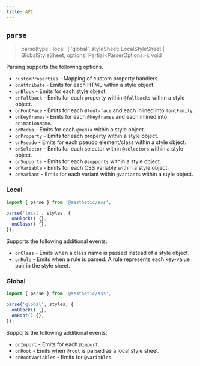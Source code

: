 ```yaml
---
title: API
---
```


## `parse`

> parse(type: 'local' | 'global', styleSheet: LocalStyleSheet | GlobalStyleSheet, options:
> Partial<ParserOptions\>): void

Parsing supports the following options.

- `customProperties` - Mapping of custom property handlers.
- `onAttribute` - Emits for each HTML within a style object.
- `onBlock` - Emits for each style object.
- `onFallback` - Emits for each property within `@fallbacks` within a style object.
- `onFontFace` - Emits for each `@font-face` and each inlined into `fontFamily`.
- `onKeyframes` - Emits for each `@keyframes` and each inlined into `animationName`.
- `onMedia` - Emits for each `@media` within a style object.
- `onProperty` - Emits for each property within a style object.
- `onPseudo` - Emits for each pseudo element/class within a style object.
- `onSelector` - Emits for each selector within `@selectors` within a style object.
- `onSupports` - Emits for each `@supports` within a style object.
- `onVariable` - Emits for each CSS variable within a style object.
- `onVariant` - Emits for each variant within `@variants` within a style object.

### Local

```ts
import { parse } from '@aesthetic/sss';

parse('local', styles, {
  onBlock() {},
  onClass() {},
});
```

Supports the following additional events:

- `onClass` - Emits when a class name is passed instead of a style object.
- `onRule` - Emits when a rule is parsed. A rule represents each key-value pair in the style sheet.

### Global

```ts
import { parse } from '@aesthetic/sss';

parse('global', styles, {
  onBlock() {},
  onRoot() {},
});
```

Supports the following additional events:

- `onImport` - Emits for each `@import`.
- `onRoot` - Emits when `@root` is parsed as a local style sheet.
- `onRootVariables` - Emits for `@variables`.
